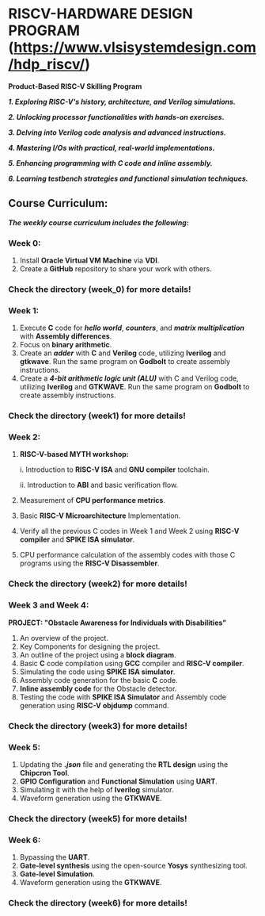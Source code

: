 # RISCV-HARDWARE DESIGN PROGRAM (https://www.vlsisystemdesign.com/hdp_riscv/) #
**Product-Based RISC-V Skilling Program**

***1. Exploring RISC-V's history, architecture, and Verilog simulations.***

***2. Unlocking processor functionalities with hands-on exercises.***

***3. Delving into Verilog code analysis and advanced instructions.***

***4. Mastering I/Os with practical, real-world implementations.***

***5. Enhancing programming with C code and inline assembly.***

***6. Learning testbench strategies and functional simulation techniques.***

## Course Curriculum: ##

***The weekly course curriculum includes the following:***

### Week 0: ### 
1. Install **Oracle Virtual VM Machine** via **VDI**.
2. Create a **GitHub** repository to share your work with others.

### Check the directory (week_0) for more details! ###

### Week 1: ###
1. Execute **C** code for ***hello world***, ***counters***, and ***matrix multiplication*** with **Assembly differences**.
2. Focus on **binary arithmetic**.
3. Create an ***adder*** with **C** and **Verilog** code, utilizing **Iverilog** and **gtkwave**. Run the same program on **Godbolt** to create assembly instructions.
4. Create a ***4-bit arithmetic logic unit (ALU)*** with C and Verilog code, utilizing **Iverilog** and **GTKWAVE**. Run the same program on **Godbolt** to create assembly instructions.

### Check the directory (week1) for more details! ###

### Week 2: ###
1. **RISC-V-based MYTH workshop:**
   
    i. Introduction to **RISC-V ISA** and **GNU compiler** toolchain.
   
    ii. Introduction to **ABI** and basic verification flow.
   
3. Measurement of **CPU performance metrics**.
4. Basic **RISC-V Microarchitecture** Implementation.
5. Verify all the previous C codes in Week 1 and Week 2 using **RISC-V compiler** and **SPIKE ISA simulator**.
6. CPU performance calculation of the assembly codes with those C programs using the **RISC-V Disassembler**.

### Check the directory (week2) for more details!  ###

### Week 3 and Week 4: ###
**PROJECT: "Obstacle Awareness for Individuals with Disabilities"**
1. An overview of the project.
2. Key Components for designing the project.
3. An outline of the project using a **block diagram**.
4. Basic **C** code compilation using **GCC** compiler and **RISC-V compiler**.
5. Simulating the code using **SPIKE ISA simulator**.
6. Assembly code generation for the basic **C** code.
7. **Inline assembly code** for the Obstacle detector.
8. Testing the code with **SPIKE ISA Simulator** and Assembly code generation using **RISC-V objdump** command.

### Check the directory (week3) for more details! ###

### Week 5: ###
   1. Updating the ***.json*** file and generating the **RTL design** using the **Chipcron Tool**.
   2. **GPIO Configuration** and **Functional Simulation** using **UART**.
   3. Simulating it with the help of **Iverilog** simulator.
   4. Waveform generation using the **GTKWAVE**.

### Check the directory (week5) for more details! ###

### Week 6: ###
   1. Bypassing the **UART**.
   2. **Gate-level synthesis** using the open-source **Yosys** synthesizing tool.
   3. **Gate-level Simulation**.
   4. Waveform generation using the **GTKWAVE**.

### Check the directory (week6) for more details! ###
